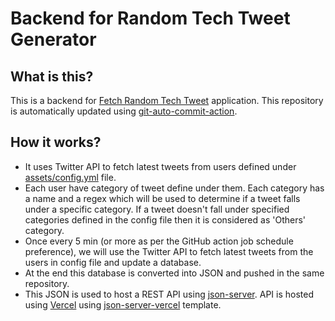 # Backend for Random Tech Tweet Generator

## What is this?
This is a backend for [Fetch Random Tech Tweet](https://github.com/Dibakarroy1997/fetch-random-tech-tweet) application. This repository is automatically updated using [git-auto-commit-action](https://github.com/stefanzweifel/git-auto-commit-action).

## How it works?

- It uses Twitter API to fetch latest tweets from users defined under [assets/config.yml](assets/config.yml) file.
- Each user have category of tweet define under them. Each category has a name and a regex which will be used to determine if a tweet falls under a specific category. If a tweet doesn't fall under specified categories defined in the config file then it is considered as 'Others' category.
- Once every 5 min (or more as per the GitHub action job schedule preference), we will use the Twitter API to fetch latest tweets from the users in config file and update a database.
- At the end this database is converted into JSON and pushed in the same repository.
- This JSON is used to host a REST API using [json-server](https://github.com/typicode/json-server). API is hosted using [Vercel](https://vercel.com/dashboard) using [json-server-vercel](https://github.com/kitloong/json-server-vercel) template.
